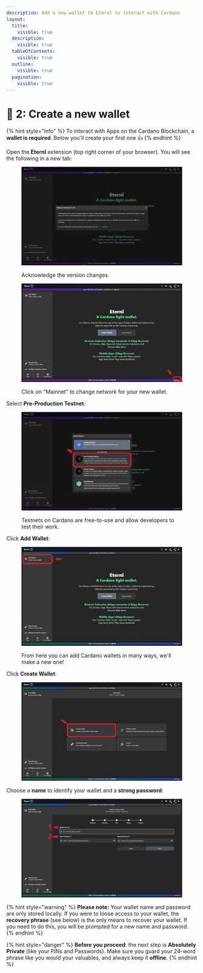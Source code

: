 ```yaml
---
description: Add a new wallet to Eternl to interact with Cardano
layout:
  title:
    visible: true
  description:
    visible: true
  tableOfContents:
    visible: true
  outline:
    visible: true
  pagination:
    visible: true
---
```


# 👛 2: Create a new wallet

{% hint style="info" %}
To interact with Apps on the Cardano Blockchain, a **wallet is required**. Below you'll create your first one :thumbsup:&#x20;
{% endhint %}

Open the **Eternl** extension (top right corner of your browser). You will see the following in a new tab:

<div>

<figure><img src="../../.gitbook/assets/eternl01.PNG" alt=""><figcaption><p>Acknowledge the version changes.</p></figcaption></figure>

 

<figure><img src="../../.gitbook/assets/eternl02.PNG" alt=""><figcaption><p>Click on "Mainnet" to change network for your new wallet.</p></figcaption></figure>

</div>

Select **Pre-Production Testnet**:

<figure><img src="../../.gitbook/assets/eternl03.PNG" alt="" width="563"><figcaption><p>Testnets on Cardano are free-to-use and allow developers to test their work. </p></figcaption></figure>

Click **Add Wallet**:

<figure><img src="../../.gitbook/assets/eternl04.PNG" alt="" width="563"><figcaption><p>From here you can add Cardano wallets in many ways, we'll make a new one!</p></figcaption></figure>

Click **Create Wallet**:

<figure><img src="../../.gitbook/assets/eternl05.PNG" alt="" width="563"><figcaption></figcaption></figure>

Choose a **name** to identify your wallet and a **strong password**:

<figure><img src="../../.gitbook/assets/eternl06.PNG" alt="" width="563"><figcaption></figcaption></figure>

{% hint style="warning" %}
**Please note:** Your wallet name and password are only stored locally. If you were to loose access to your wallet, the **recovery phrase** (see below) is the only means to recover your wallet. If you need to do this, you will be prompted for a new name and password. &#x20;
{% endhint %}



{% hint style="danger" %}
**Before you proceed**: the next step is **Absolutely Private** (like your PINs and Passwords). Make sure you guard your 24-word phrase like you would your valuables, and always keep it **offline**.&#x20;
{% endhint %}
